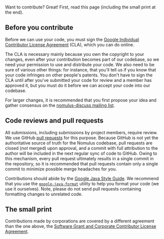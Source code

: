 Want to contribute? Great! First, read this page (including the small print at
the end).

## Before you contribute

Before we can use your code, you must sign the [Google Individual Contributor
License Agreement](https://cla.developers.google.com/about/google-individual)
(CLA), which you can do online.

The CLA is necessary mainly because you own the copyright to your changes, even
after your contribution becomes part of our codebase, so we need your permission
to use and distribute your code. We also need to be sure of various other
things: for instance, that you'll tell us if you know that your code infringes
on other people's patents. You don't have to sign the CLA until after you've
submitted your code for review and a member has approved it, but you must do it
before we can accept your code into our codebase.

For larger changes, it is recommended that you first propose your idea and
gather consensus on the [nomulus-discuss mailing
list](https://groups.google.com/forum/#!forum/nomulus-discuss).

## Code reviews and pull requests

All submissions, including submissions by project members, require review. We
use GitHub [pull
requests](https://help.github.com/articles/about-pull-requests/) for this
purpose. Because GitHub is not yet the authoritative source of truth for the
Nomulus codebase, pull requests are closed (*not* merged) upon approval, and a
commit with full attribution to the author will be included in the next regular
sync of code to GitHub. Owing to this mechanism, every pull request ultimately
results in a single commit in the repository, so it is recommended that pull
requests contain only a single commit to minimize possible merge headaches for
you.

Contributions should abide by the [Google Java Style
Guide](https://google.github.io/styleguide/javaguide.html). We recommend that
you use the [`google-java-format`](https://github.com/google/google-java-format)
utility to help you format your code (we use it ourselves). Note, please do not
send pull requests containing formatting changes to unrelated code.

## The small print

Contributions made by corporations are covered by a different agreement than the
one above, the [Software Grant and Corporate Contributor License
Agreement](https://cla.developers.google.com/about/google-corporate).
